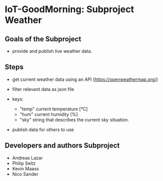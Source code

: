 # IoT-GoodMorning: Subproject Weather

## Goals of the Subproject
- provide and publish live weather data. 

## Steps 
- get current weather data using an API (https://openweathermap.org/)
- filter relevant data as json file
- keys:
    - "temp"    current temperature [°C]
    - "hum"     current humidity [%]
    - "sky"     string that describes the current sky situation.
    
- publish data for others to use

##  Developers and authors Subproject
 * Andreas Lazar
 * Philip Seitz
 * Kevin Maass
 * Nico Sander
